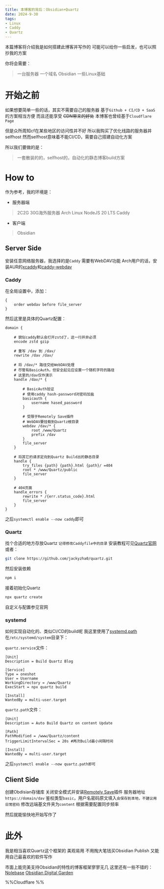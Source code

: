 ```yaml
---
title: 本博客的背后：Obsidian+Quartz
date: 2024-9-30
tags:
- Linux
- Caddy
- Quartz
---
```


本篇博客将介绍我是如何搭建此博客并写作的
可能可以给你一些启发，也可以照抄我的方案

你将会需要：
> 一台服务器
> 一个域名
> Obsidian
> 一些Linux基础

# 开始之前

如果想要简单一些的话，其实不需要自己的服务器
基于`Github + CI/CD + SaaS`的方案相当方便
而且还能享受 ~~CDN带来的好处~~
本博客也曾经基于`Cloudflare Page`

但是众所周知cf在某些地区的访问性并不好
所以我购买了优化线路的服务器并selfhost
然而selfhost意味着不能CI/CD，需要自己搭建自动化方案

所以我们要做的是：
> 一套散装的的，selfhost的，自动化的静态博客build方案

# How to
作为参考，我的环境是：
- 服务器端
> 2C2G 30G海外服务器
> Arch Linux
> NodeJS 20 LTS
> Caddy

- 客户端
> Obsidian

## Server Side

安装任意网络服务器，我选择的是`Caddy`
需要有WebDAV功能
Arch用户的话，安装AUR的[xcaddy](https://aur.archlinux.org/packages?K=xcaddy)和[caddy-webdav](https://aur.archlinux.org/packages?K=caddy-webdav)

### Caddy

在全局设置中，添加：
```Caddyfile
{
    order webdav before file_server
}
```

然后这里是具体的Quartz配置：
```Caddyfile
domain {

	# 貌似caddy默认会打开zstd了，这一行并非必须
    encode zstd gzip

    # 重写 /dav 到 /dav/
    rewrite /dav /dav/

    # 将 /dav/* 路径交给WebDAV处理
    # 尽管有BasicAuth，但安全起见应设置一个随机字符的路径
    # 这里的/dav仅作演示
    handle /dav/* {
    
	    # BasicAuth验证
	    # 使用caddy hash-password对密码加盐
        basicauth {
            username hased_password
        }

		# 受限于Remotely Save插件
		# WebDAV要挂载到Quartz根目录
        webdav /dav/* {
            root /www/Quartz
            prefix /dav
        }
        file_server
    }

    # 将其它的请求定向到Quartz Build出的静态目录
    handle {
        try_files {path} {path}.html {path}/ =404
        root * /www/Quartz/public
        file_server
    }

    # 404页面
    handle_errors {
        rewrite * /{err.status_code}.html
        file_server
    }
}
```

之后`systemctl enable --now caddy`即可

### Quartz

找个合适的地方存放Quartz
`记得修改Caddyfile中的目录`
安装教程可见[Quartz官网](https://quartz.jzhao.xyz/)
或者：
```sh
git clone https://github.com/jackyzha0/quartz.git
```
然后安装依赖
```sh
npm i
```
接着初始化Quartz
```sh
npx quartz create
```

自定义与配置参见官网

### systemd

如何实现自动化的、类似CI/CD的build呢
我这里使用了[systemd.path](https://man.archlinux.org/man/systemd.path.5)
在`/etc/systemd/system`目录下：

`quartz.service`文件：
```systemd
[Unit]
Description = Build Quartz Blog

[Service]
Type = oneshot
User = Username
WorkingDirectory = /www/Quartz
ExecStart = npx quartz build

[Install]
WantedBy = multi-user.target
```

`quartz.path`文件：
```systemd
[Unit]
Description = Auto Build Quartz on content Update

[Path]
PathModified = /www/Quartz/content
TriggerLimitIntervalSec = 20s #两次Build最小间隔时间

[Install]
WantedBy = multi-user.target
```

之后`systemctl enable --now quartz.path即可`

## Client Side

创建Obdisian存储库
关闭安全模式并安装[Remotely Save](https://obsidian.md/plugins?id=remotely-save)插件
服务器地址`https://domain/dav`
鉴权类型`basic`，用户名密码原文填入`会保存到本地，不建议用日常密码`
修改远端基文件夹为`content`
根据需要配置同步频率

然后就能愉快地开始写作了

# 此外

我是相当喜欢Quartz这个框架的
美观易用
不用掏大笔钱买Obsidian Publish
又能用自己最喜欢的软件写作

市面上能完美支持Obsidian的特性的博客框架寥寥无几
这里还有一些不错的：
[Nolebase](https://github.com/nolebase/nolebase)
[Obsidian Digital Garden](https://github.com/oleeskild/obsidian-digital-garden)

%%Cloudflare %%
<!-- Cloudflare Web Analytics -->
<script defer src='https://static.cloudflareinsights.com/beacon.min.js' data-cf-beacon='{"token": "2292a69122384aa2884eec73d6b57e3f"}'></script>
<!-- End Cloudflare Web Analytics -->
